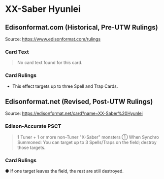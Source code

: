 # XX-Saber Hyunlei

## Edisonformat.com (Historical, Pre-UTW Rulings)

Source: https://www.edisonformat.com/rulings

### Card Text

> No card text found for this card.

### Card Rulings

*   This effect targets up to three Spell and Trap Cards.

## Edisonformat.net (Revised, Post-UTW Rulings)

Source: https://edisonformat.net/card?name=XX-Saber%20Hyunlei

### Edison-Accurate PSCT

> 1 Tuner + 1 or more non-Tuner "X-Saber" monsters
> ① When Synchro Summoned: You can target up to 3 Spells/Traps on the field; destroy those targets.

### Card Rulings

● If one target leaves the field, the rest are still destroyed.
            